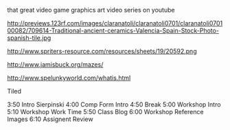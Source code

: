 that great video game graphics art video series on youtube


http://previews.123rf.com/images/claranatoli/claranatoli0701/claranatoli070100082/709614-Traditional-ancient-ceramics-Valencia-Spain-Stock-Photo-spanish-tile.jpg


http://www.spriters-resource.com/resources/sheets/19/20592.png


http://www.jamisbuck.org/mazes/

http://www.spelunkyworld.com/whatis.html

Tiled


3:50 Intro Sierpinski
4:00 Comp Form Intro
4:50 Break
5:00 Workshop Intro
5:10 Workshop Work Time
5:50 Class Blog
6:00 Workshop Reference Images
6:10 Assignent Review
